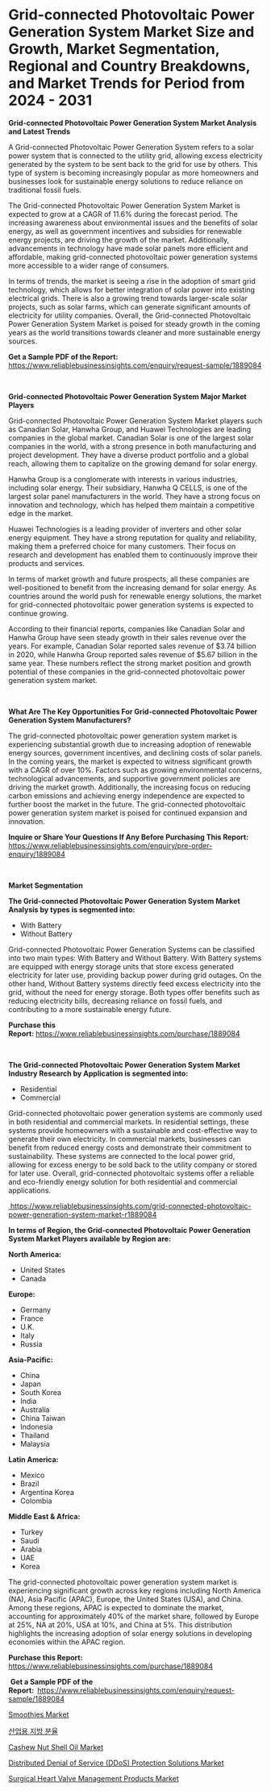 <p><h1>Grid-connected Photovoltaic Power Generation System Market Size and Growth, Market Segmentation, Regional and Country Breakdowns, and Market Trends for Period from 2024 -  2031</h1></p><p><strong>Grid-connected Photovoltaic Power Generation System Market Analysis and Latest Trends</strong></p>
<p><p>A Grid-connected Photovoltaic Power Generation System refers to a solar power system that is connected to the utility grid, allowing excess electricity generated by the system to be sent back to the grid for use by others. This type of system is becoming increasingly popular as more homeowners and businesses look for sustainable energy solutions to reduce reliance on traditional fossil fuels.</p><p>The Grid-connected Photovoltaic Power Generation System Market is expected to grow at a CAGR of 11.6% during the forecast period. The increasing awareness about environmental issues and the benefits of solar energy, as well as government incentives and subsidies for renewable energy projects, are driving the growth of the market. Additionally, advancements in technology have made solar panels more efficient and affordable, making grid-connected photovoltaic power generation systems more accessible to a wider range of consumers.</p><p>In terms of trends, the market is seeing a rise in the adoption of smart grid technology, which allows for better integration of solar power into existing electrical grids. There is also a growing trend towards larger-scale solar projects, such as solar farms, which can generate significant amounts of electricity for utility companies. Overall, the Grid-connected Photovoltaic Power Generation System Market is poised for steady growth in the coming years as the world transitions towards cleaner and more sustainable energy sources.</p></p>
<p><strong>Get a Sample PDF of the Report:&nbsp;</strong> <a href="https://www.reliablebusinessinsights.com/enquiry/request-sample/1889084">https://www.reliablebusinessinsights.com/enquiry/request-sample/1889084</a></p>
<p>&nbsp;</p>
<p><strong>Grid-connected Photovoltaic Power Generation System Major Market Players</strong></p>
<p><p>Grid-connected Photovoltaic Power Generation System Market players such as Canadian Solar, Hanwha Group, and Huawei Technologies are leading companies in the global market. Canadian Solar is one of the largest solar companies in the world, with a strong presence in both manufacturing and project development. They have a diverse product portfolio and a global reach, allowing them to capitalize on the growing demand for solar energy.</p><p>Hanwha Group is a conglomerate with interests in various industries, including solar energy. Their subsidiary, Hanwha Q CELLS, is one of the largest solar panel manufacturers in the world. They have a strong focus on innovation and technology, which has helped them maintain a competitive edge in the market.</p><p>Huawei Technologies is a leading provider of inverters and other solar energy equipment. They have a strong reputation for quality and reliability, making them a preferred choice for many customers. Their focus on research and development has enabled them to continuously improve their products and services.</p><p>In terms of market growth and future prospects, all these companies are well-positioned to benefit from the increasing demand for solar energy. As countries around the world push for renewable energy solutions, the market for grid-connected photovoltaic power generation systems is expected to continue growing.</p><p>According to their financial reports, companies like Canadian Solar and Hanwha Group have seen steady growth in their sales revenue over the years. For example, Canadian Solar reported sales revenue of $3.74 billion in 2020, while Hanwha Group reported sales revenue of $5.67 billion in the same year. These numbers reflect the strong market position and growth potential of these companies in the grid-connected photovoltaic power generation system market.</p></p>
<p>&nbsp;</p>
<p><strong>What Are The Key Opportunities For Grid-connected Photovoltaic Power Generation System Manufacturers?</strong></p>
<p><p>The grid-connected photovoltaic power generation system market is experiencing substantial growth due to increasing adoption of renewable energy sources, government incentives, and declining costs of solar panels. In the coming years, the market is expected to witness significant growth with a CAGR of over 10%. Factors such as growing environmental concerns, technological advancements, and supportive government policies are driving the market growth. Additionally, the increasing focus on reducing carbon emissions and achieving energy independence are expected to further boost the market in the future. The grid-connected photovoltaic power generation system market is poised for continued expansion and innovation.</p></p>
<p><strong>Inquire or Share Your Questions If Any Before Purchasing This Report:</strong> <a href="https://www.reliablebusinessinsights.com/enquiry/pre-order-enquiry/1889084">https://www.reliablebusinessinsights.com/enquiry/pre-order-enquiry/1889084</a></p>
<p>&nbsp;</p>
<p><strong>Market Segmentation</strong></p>
<p><strong>The Grid-connected Photovoltaic Power Generation System Market Analysis by types is segmented into:</strong></p>
<p><ul><li>With Battery</li><li>Without Battery</li></ul></p>
<p><p>Grid-connected Photovoltaic Power Generation Systems can be classified into two main types: With Battery and Without Battery. With Battery systems are equipped with energy storage units that store excess generated electricity for later use, providing backup power during grid outages. On the other hand, Without Battery systems directly feed excess electricity into the grid, without the need for energy storage. Both types offer benefits such as reducing electricity bills, decreasing reliance on fossil fuels, and contributing to a more sustainable energy future.</p></p>
<p><strong>Purchase this Report:&nbsp;</strong><a href="https://www.reliablebusinessinsights.com/purchase/1889084">https://www.reliablebusinessinsights.com/purchase/1889084</a></p>
<p>&nbsp;</p>
<p><strong>The Grid-connected Photovoltaic Power Generation System Market Industry Research by Application is segmented into:</strong></p>
<p><ul><li>Residential</li><li>Commercial</li></ul></p>
<p><p>Grid-connected photovoltaic power generation systems are commonly used in both residential and commercial markets. In residential settings, these systems provide homeowners with a sustainable and cost-effective way to generate their own electricity. In commercial markets, businesses can benefit from reduced energy costs and demonstrate their commitment to sustainability. These systems are connected to the local power grid, allowing for excess energy to be sold back to the utility company or stored for later use. Overall, grid-connected photovoltaic systems offer a reliable and eco-friendly energy solution for both residential and commercial applications.</p></p>
<p><a href="https://www.reliablebusinessinsights.com/grid-connected-photovoltaic-power-generation-system-market-r1889084">&nbsp;https://www.reliablebusinessinsights.com/grid-connected-photovoltaic-power-generation-system-market-r1889084</a></p>
<p><strong>In terms of Region, the Grid-connected Photovoltaic Power Generation System Market Players available by Region are:</strong></p>
<p>
    <p> <strong> North America: </strong>
        <ul>
            <li>United States</li>
            <li>Canada</li>
        </ul>
        </p> 
    <p> <strong> Europe: </strong>
        <ul>
            <li>Germany</li>
            <li>France</li>
            <li>U.K.</li>
            <li>Italy</li>
            <li>Russia</li>
        </ul>
        </p> 
    <p> <strong> Asia-Pacific: </strong>
        <ul>
            <li>China</li>
            <li>Japan</li>
            <li>South Korea</li>
            <li>India</li>
            <li>Australia</li>
            <li>China Taiwan</li>
            <li>Indonesia</li>
            <li>Thailand</li>
            <li>Malaysia</li>
        </ul>
        </p> 
    <p> <strong> Latin America: </strong>
        <ul>
            <li>Mexico</li>
            <li>Brazil</li>
            <li>Argentina Korea</li>
            <li>Colombia</li>
        </ul>
        </p> 
    <p> <strong> Middle East & Africa: </strong>
        <ul>
            <li>Turkey</li>
            <li>Saudi</li>
            <li>Arabia</li>
            <li>UAE</li>
            <li>Korea</li>
        </ul>
    </p>
    </p>
<p><p>The grid-connected photovoltaic power generation system market is experiencing significant growth across key regions including North America (NA), Asia Pacific (APAC), Europe, the United States (USA), and China. Among these regions, APAC is expected to dominate the market, accounting for approximately 40% of the market share, followed by Europe at 25%, NA at 20%, USA at 10%, and China at 5%. This distribution highlights the increasing adoption of solar energy solutions in developing economies within the APAC region.</p></p>
<p><strong>Purchase this Report: </strong><a href="https://www.reliablebusinessinsights.com/purchase/1889084">https://www.reliablebusinessinsights.com/purchase/1889084</a></p>
<p>&nbsp;<strong>Get a Sample PDF of the Report:&nbsp;&nbsp;</strong><a href="https://www.reliablebusinessinsights.com/enquiry/request-sample/1889084">https://www.reliablebusinessinsights.com/enquiry/request-sample/1889084</a></p>
<p><strong></strong></p>
<p><p><a href="https://issuu.com/reportprime-2/docs/smoothies-market-size-2030.pptx">Smoothies Market</a></p><p><a href="https://github.com/PhilToryphy7876567/Market-Research-Report-List-2/blob/main/5246704124844.md">산업용 지방 분율</a></p><p><a href="https://issuu.com/reportprime-2/docs/cashew-nut-shell-oil-market-size-2030.pptx">Cashew Nut Shell Oil Market</a></p><p><a href="https://github.com/kmatchooka/Market-Research-Report-List-1/blob/main/distributed-denial-of-service-ddos-protection-solutions-market.md">Distributed Denial of Service (DDoS) Protection Solutions Market</a></p><p><a href="https://github.com/zmnbyevx75/Market-Research-Report-List-1/blob/main/surgical-heart-valve-management-products-market.md">Surgical Heart Valve Management Products Market</a></p></p>